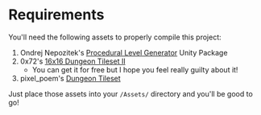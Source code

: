 # Requirements

You'll need the following assets to properly compile this project:
1. Ondrej Nepozitek's [Procedural Level Generator](https://github.com/OndrejNepozitek/ProceduralLevelGenerator-Unity) Unity Package
2. 0x72's [16x16 Dungeon Tileset II](https://0x72.itch.io/dungeontileset-ii)
    * You can get it for free but I hope you feel really guilty about it!
3. pixel_poem's [Dungeon Tileset](https://pixel-poem.itch.io/dungeon-assetpuck)

Just place those assets into your `/Assets/` directory and you'll be good to go!